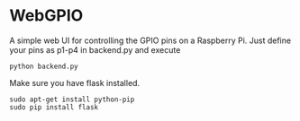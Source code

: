 # WebGPIO
A simple web UI for controlling the GPIO pins on a Raspberry Pi. Just define your pins as p1-p4 in backend.py and execute 

    python backend.py

Make sure you have flask installed.

    sudo apt-get install python-pip
    sudo pip install flask
